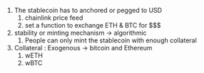 1. The stablecoin has to anchored or pegged to USD
    1. chainlink price feed
    2. set a function  to exchange ETH & BTC for $$$
2. stability or minting mechanism -> algorithmic
    1. People can only mint the stablecoin with enough collateral
3. Collateral : Exogenous -> bitcoin and Ethereum
    1. wETH
    2. wBTC


